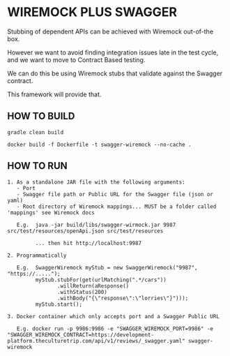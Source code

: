 
# WIREMOCK PLUS SWAGGER

Stubbing of dependent APIs can be achieved with Wiremock out-of-the box.

However we want to avoid finding integration issues late in the test cycle, and we want to move to Contract Based testing.

We can do this be using Wiremock stubs that validate against the Swagger contract. 

This framework will provide that.

## HOW TO BUILD

```
gradle clean build

docker build -f Dockerfile -t swagger-wiremock --no-cache .
```


## HOW TO RUN


```
1. As a standalone JAR file with the following arguments:
   - Port
   - Swagger file path or Public URL for the Swagger file (json or yaml)
   - Root directory of Wiremock mappings... MUST be a folder called 'mappings' see Wiremock docs

   E.g.  java -jar build/libs/swagger-wirmock.jar 9987 src/test/resources/openApi.json src/test/resources
   
         ... then hit http://localhost:9987

2. Programmatically

   E.g.  SwaggerWiremock myStub = new SwaggerWiremock("9987", "https://.....");
         myStub.stubFor(get(urlMatching(".*/cars"))
                .willReturn(aResponse()
                .withStatus(200)
                .withBody("{\"response\":\"lorries\"}")));
         myStub.start();

3. Docker container which only accepts port and a Swagger Public URL

   E.g. docker run -p 9986:9986 -e "SWAGGER_WIREMOCK_PORT=9986" -e "SWAGGER_WIREMOCK_CONTRACT=https://development-platform.theculturetrip.com/api/v1/reviews/_swagger.yaml" swagger-wiremock

```



